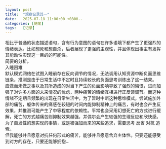 ```yaml
---
layout: post
title:  "观察记录其一"
date:   2025-07-18 11:00:00 +0800--
categories: [随笔]
tags:   [记录]
---
```

相比于普通的状态描述语句，含有行为意图的语句在许多语境下都产生了更强烈的情绪表达。比如想死和想自杀，后者展现了更强的主观性，并且体现出事主有发挥其能动性实现这一目的的可能性。<br>
简要的分析。<br>
入睡困难<br> 默认模式网络在试图入睡前存在反向调节的情况，无法调用认知资源中断负面思维链条，推测是由于日常生活中不定时且持续较长的负面思考训练出了这一结果。<br>
应做而未做之事以及其所造成的对当下产生的负面影响导致了强烈的悔恨，进而加强了对许多方面的未来情况的忧虑，两种痛苦的情绪互相进行正反馈调节。而这种情绪不定期且频繁的出现在日常生活中，为了暂时中断这种思维模式，尝试施加外部的痛苦，躯体传来的痛感在较短的时间内能抑制精神上的痛苦，有时也会产生反效果，并推测可能产生了中等程度的依赖性。平常也会采用幻想死亡的方式进行缓解，死亡的方式越痛苦则抑制效果越强，并偶尔会产生较强的生理反应和欣快感。<br>
为了自发性的想实现的事情，或是被强加而来的某些追求，需要思考 反省 对抗 追索。<br>
但我能够并且愿意对抗任何形式的痛苦，能够并且愿意舍弃主体性。只要还能感受到对方的存在，只要还能够拥抱…